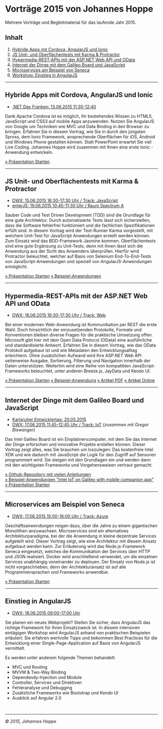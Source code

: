 # Vorträge 2015 von Johannes Hoppe

Mehrere Vorträge und Begleitmaterial für das laufende Jahr 2015.

## Inhalt

1. [Hybride Apps mit Cordova, AngularJS und Ionic](#ionic)
2. [JS Unit- und Oberflächentests mit Karma & Protractor](#tests)
3. [Hypermedia-REST-APIs mit der ASP.NET Web API und OData](#odata)
4. [Internet der Dinge mit dem Galileo Board und JavaScript](#iot)
5. [Microservices am Beispiel von Seneca](#seneca)
6. [Workshop: Einstieg in AngularJS](#angular)
 
<hr>

<a name="ionic"></a>
## Hybride Apps mit Cordova, AngularJS und Ionic

* [.NET Day Franken: 13.06.2015 11:30-12:40][0]

Dank Apache Cordova ist es möglich, Ihr bestehendes Wissen zu HTML5, JavaScript und CSS3 auf mobile Apps anzuwenden. Nutzen Sie AngularJS von Google um Techniken wie MVC und Data Binding in den Browser zu bringen. Erfahren Sie in diesem Vortrag, wie Sie in durch den jüngsten Spross, dem Ionic Framework, ansprechende Oberflächen für iOS, Android und Windows Phone gestalten können. Statt PowerPoint erwartet Sie viel Live Coding. Johannes Hoppe wird zusammen mit Ihnen eine erste Ionic -Anwendung entwickeln.

[» Präsentation Starten](http://johanneshoppe.github.io/IonicPresentation/Slides/) 

<hr>

<a name="tests"></a>
## JS Unit- und Oberflächentests mit Karma & Protractor

* [DWX: 15.06.2015 16:30-17:30 Uhr / Track: JavaScript][1]
* [enterJS: 19.06.2015 10:45-11:30 Uhr / Raum Spectrum A][2]

Sauber Code und Test Driven Development (TDD) sind die Grundlage für eine gute Architektur. Durch automatisierte Tests lässt sich sicherstellen, dass die Software fehlerfrei funktioniert und die fachlichen Spezifikationen erfüllt sind. In diesem Vortrag wird der Test-Runner Karma vorgestellt, mit welchem Unit-Test für JavaScript Anwendungen erstellt werden können. Zum Einsatz wird das BDD-Framework Jasmine kommen. Oberflächentests sind eine gute Ergänzung zu Unit-Tests, denn mit ihnen lässt sich die Anwendung aus der Sicht des Anwenders überprüfen. Hierfür wird Protractor beleuchtet, welcher auf Basis von Selenium End-To-End-Tests von JavaScript-Anwendungen und speziell von AngularJS-Anwendungen ermöglicht.

[» Präsentation Starten](http://johanneshoppe.github.io/Presentations2015/Tests-Karma-Protractor/Slides) 
[» Beispiel-Anwendungen](https://github.com/JohannesHoppe/Presentations2015/tree/gh-pages/Tests-Karma-Protractor/examples)  
 

<hr>

<a name="odata"></a>
## Hypermedia-REST-APIs mit der ASP.NET Web API und OData

* [DWX: 16.06.2015 16:30-17:30 Uhr / Track: Web][3]

Bei einer modernen Web-Anwendung ist Kommunikation per REST die erste Wahl. Doch hinsichtlich der einzusetzenden Protokolle, Formate und Konventionen bleiben diverse Fragen für die praktische Umsetzung offen. Microsoft gibt hier mit dem Open Data Protocol (OData) eine ausführliche und standardisierte Antwort.
Erfahren Sie in diesem Vortrag, wie das OData Protokoll aufgebaut ist und wie Metadaten den Entwicklungsalltag erleichtern. Ohne zusätzlichen Aufwand wird Ihre ASP.NET Web API seitenweise Ausgabe, Sortierung, Filterung und Navigation innerhalb der Daten unterstützen. Weiterhin wird eine Reihe von kompatiblen JavaScript-Frameworks beleuchtet, unter anderen Breeze.js, JayData und Kendo UI.

[» Präsentation Starten](http://johanneshoppe.github.io/Presentations2015/Rest-WebAPI-OData/Slides) 
[» Beispiel-Anwendung](https://github.com/JohannesHoppe/Presentations2015/tree/gh-pages/Rest-WebAPI-OData/ODataDemo) 
[» Artikel PDF](http://johanneshoppe.github.io/Presentations2015/Rest-WebAPI-OData/Doc/Hypermedia-REST-APIs%20mit%20der%20ASP.NET%20Web%20API%20und%20OData.pdf) 
[» Artikel Online](https://github.com/JohannesHoppe/Presentations2015/blob/gh-pages/Rest-WebAPI-OData/Doc/index.md)    

<hr>

<a name="iot"></a>
## Internet der Dinge mit dem Galileo Board und JavaScript

* [Karlsruher Entwicklertag: 20.05.2015][4]
* [DWX: 17.06.2015 11:45-12:45 Uhr / Track: IoT][5] _(zusammen mit Gregor Biswanger)_

Das Intel Galileo Board ist ein Einplatinencomputer, mit dem Sie das Internet der Dinge erforschen und innovative Projekte erstellen können. Dieser Vortrag zeigt alles, was Sie brauchen um loszulegen: Das kostenfreie Intel XDK und wie dadurch mit JavaScript die Logik für den Zugriff auf Sensoren programmiert wird. Sie steigen mit den Grundlagen ein und werden dann mit den wichtigsten Frameworks und Vorgehensweisen vertraut gemacht. 

[» Github-Repository mit vielen Anleitungen](https://github.com/JohannesHoppe/Workshop_Javascript_Internet-of-Things/)  
[» Beispiel-Anwendungen "Intel IoT on Galileo with mobile companion app"](https://github.com/JohannesHoppe/Workshop_Javascript_Internet-of-Things/tree/gh-pages/examples)  
[» Präsentation Starten](http://johanneshoppe.github.io/Workshop_Javascript_Internet-of-Things/Slides/index_short.html)

<hr>

<a name="seneca"></a>
## Microservices am Beispiel von Seneca

* [DWX: 17.06.2015 15:00-16:00 Uhr / Track: Azure][6]

Geschäftsanwendungen neigen dazu, über die Jahre zu einem gigantischen Monolithen anzuwachsen. Microservices sind ein alternatives Architekturparadigma, bei der die Anwendung in kleine dezentrale Services aufgeteilt wird. Dieser Vortrag zeigt, wie eine Architektur mit diesem Ansatz aufgebaut werden kann.
Zur Erläuterung wird das Node.js-Framework Seneca eingesetzt, welches die Kommunikation der Services über HTTP und JSON realisiert. Docker wird anschließend verwendet, um die einzelnen Services unabhängig voneinander zu deployen. Der Einsatz von Node.js ist nicht vorgeschrieben, denn der Architekturansatz ist auf alle Programmiersprachen und Frameworks anwendbar.

[» Präsentation Starten](http://johanneshoppe.github.io/Presentations2015/Microservices-Seneca/Slides)  

<hr>

<a name="angular"></a>
## Einstieg in AngularJS

* [DWX: 18.06.2015 09:00-17:00 Uhr][7]

Sie planen ein neues Webprojekt? Stellen Sie sicher, dass AngularJS das richtige Framework für Ihren Einsatzzweck ist. In diesem intensiven eintägigen Workshop wird AngularJS anhand von praktischen Beispielen erläutert. Sie erfahren wertvolle Tipps und bekommen Best Practices für die Entwicklung einer Single-Page-Application auf Basis von AngularJS vermittelt.

Es werden unter anderem folgende Themen behandelt:
- MVC und Routing
- MVVM & Two-Way Binding
- Dependendy-Injection und Module
- Controller, Services und Direktiven
- Fehleranalyse und Debugging
- Zusätzliche Frameworks wie Bootstrap und Kendo UI
- Ausblick auf Angular 2.0

[0]: http://dotnet-day-franken.de/
[1]: http://www.developer-week.de/Programm/Veranstaltung/(event)/18498
[2]: http://www.enterjs.de/abstracts#unit-und-oberflaechentests
[3]: http://www.developer-week.de/Programm/Veranstaltung/(event)/18404
[4]: https://entwicklertag.de/karlsruhe/2015/internet-things-mit
[5]: http://www.developer-week.de/Programm/Veranstaltung/(event)/18488
[6]: http://www.developer-week.de/Programm/Veranstaltung/(event)/18454
[7]: http://www.developer-week.de/Programm/Veranstaltung/(event)/18986

&nbsp;
<hr>

_&copy; 2015, Johannes Hoppe_